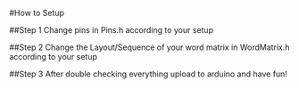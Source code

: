 #How to Setup

##Step 1
Change pins in Pins.h according to your setup

##Step 2
Change the Layout/Sequence of your word matrix in WordMatrix.h according to your setup

##Step 3
After double checking everything upload to arduino and have fun!
